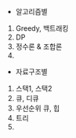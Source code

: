 - 알고리즘별 
1. Greedy, 백트래킹 
2. DP
3. 정수론 & 조합론 
4. 

- 자료구조별
1. 스택1, 스택2 
2. 큐, 디큐 
3. 우선순위 큐, 힙
4. 트리
5. 


